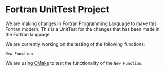 # **Fortran** UnitTest Project

We are making changes in Fortran Programming Language to make this Fortran modern. This is a UnitTest for the changes that has been made in the Fortran language.

We are currently working on the testing of the following functions:

`New Function`

We are using [CMake](https://cmake.org/) to test the functionality of the `New Function`.